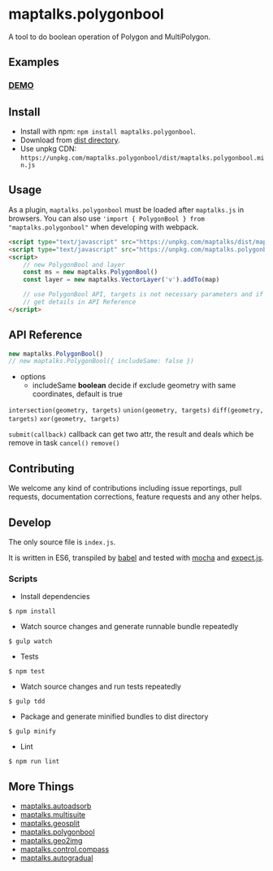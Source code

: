 # maptalks.polygonbool

A tool to do boolean operation of Polygon and MultiPolygon.

## Examples

### [DEMO](https://cxiaof.github.io/maptalks.polygonbool/demo/index.html)

## Install

-   Install with npm: `npm install maptalks.polygonbool`.
-   Download from [dist directory](https://github.com/cXiaof/maptalks.polygonbool/tree/master/dist).
-   Use unpkg CDN: `https://unpkg.com/maptalks.polygonbool/dist/maptalks.polygonbool.min.js`

## Usage

As a plugin, `maptalks.polygonbool` must be loaded after `maptalks.js` in browsers. You can also use `'import { PolygonBool } from "maptalks.polygonbool"` when developing with webpack.

```html
<script type="text/javascript" src="https://unpkg.com/maptalks/dist/maptalks.min.js"></script>
<script type="text/javascript" src="https://unpkg.com/maptalks.polygonbool/dist/maptalks.polygonbool.min.js"></script>
<script>
    // new PolygonBool and layer
    const ms = new maptalks.PolygonBool()
    const layer = new maptalks.VectorLayer('v').addTo(map)

    // use PolygonBool API, targets is not necessary parameters and if no targets user will choose geometry on the map
    // get details in API Reference
</script>
```

## API Reference

```javascript
new maptalks.PolygonBool()
// new maptalks.PolygonBool({ includeSame: false })
```

-   options
    -   includeSame **boolean** decide if exclude geometry with same coordinates, default is true

`intersection(geometry, targets)`
`union(geometry, targets)`
`diff(geometry, targets)`
`xor(geometry, targets)`

`submit(callback)` callback can get two attr, the result and deals which be remove in task
`cancel()`
`remove()`

## Contributing

We welcome any kind of contributions including issue reportings, pull requests, documentation corrections, feature requests and any other helps.

## Develop

The only source file is `index.js`.

It is written in ES6, transpiled by [babel](https://babeljs.io/) and tested with [mocha](https://mochajs.org) and [expect.js](https://github.com/Automattic/expect.js).

### Scripts

-   Install dependencies

```shell
$ npm install
```

-   Watch source changes and generate runnable bundle repeatedly

```shell
$ gulp watch
```

-   Tests

```shell
$ npm test
```

-   Watch source changes and run tests repeatedly

```shell
$ gulp tdd
```

-   Package and generate minified bundles to dist directory

```shell
$ gulp minify
```

-   Lint

```shell
$ npm run lint
```

## More Things

-   [maptalks.autoadsorb](https://github.com/cXiaof/maptalks.autoadsorb/issues)
-   [maptalks.multisuite](https://github.com/cXiaof/maptalks.multisuite/issues)
-   [maptalks.geosplit](https://github.com/cXiaof/maptalks.geosplit/issues)
-   [maptalks.polygonbool](https://github.com/cXiaof/maptalks.polygonbool/issues)
-   [maptalks.geo2img](https://github.com/cXiaof/maptalks.geo2img/issues)
-   [maptalks.control.compass](https://github.com/cXiaof/maptalks.control.compass/issues)
-   [maptalks.autogradual](https://github.com/cXiaof/maptalks.autogradual/issues)

